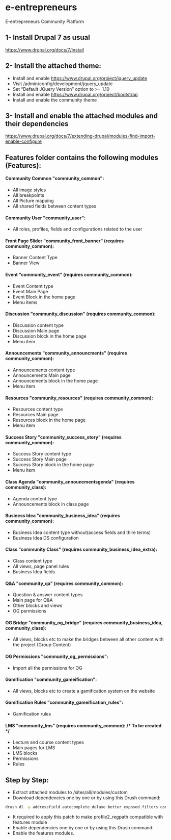 # e-entrepreneurs
E-entrepreneurs Community Platform


## 1- Install Drupal 7 as usual
https://www.drupal.org/docs/7/install


## 2- Install the attached theme:
- Install and enable https://www.drupal.org/project/jquery_update
- Visit /admin/config/development/jquery_update
- Set “Default JQuery Version” option to >= 1.10
- Install and enable https://www.drupal.org/project/bootstrap 
- Install and enable the community theme

## 3- Install and enable the attached modules and their dependencies
https://www.drupal.org/docs/7/extending-drupal/modules-find-import-enable-configure

## Features folder contains the following modules (Features):

#### Community Common "community_common":
- All image styles
- All breakpoints 	
- All Picture mapping
- All shared fields between content types


#### Community User "community_user":
- All roles, profiles, fields and configurations related to the user


#### Front Page Slider "community_front_banner" (requires community_common):
- Banner Content Type
- Banner View


#### Event "community_event" (requires community_common):
- Event Content type
- Event Main Page
- Event Block in the home page
- Menu items


#### Discussion "community_discussion" (requires community_common):
- Discussion content type
- Discussion Main page
- Discussion block in the home page
- Menu item


#### Announcements "community_announcments" (requires community_common):
- Announcements content type
- Announcements Main page
- Announcements block in the home page
- Menu item


#### Resources "community_resources" (requires community_common):
- Resources content type
- Resources Main page
- Resources block in the home page
- Menu item


#### Success Story "community_success_story" (requires community_common):
- Success Story content type
- Success Story Main page
- Success Story block in the home page
- Menu item


#### Class Agenda "community_announcmentsgenda" (requires community_class):
- Agenda content type
- Announcements block in class page


#### Business Idea "community_business_idea" (requires community_common):
- Business Idea content type without(access fields and thire terms)
- Business Idea DS configuration


#### Class "community Class" (requires community_business_idea_extra):
- Class content type
- All views, page panel rules
- Business Idea fields


#### Q&A "community_qa" (requires community_common):
- Question & answer content types
- Main page for Q&A
- Other blocks and views
- OG permissions


#### OG Bridge "community_og_bridge" (requires community_business_idea, community_class):
- All views, blocks etc to make the bridges between all other content with the project (Group Content)


#### OG Permissions "community_og_permissions":
- Import all the permissions for OG


#### Gamification "community_gameification":
- All views, blocks etc to create a gamification system on the website


#### Gamification Rules "community_gameification_rules":
- Gamification rules


#### LMS "community_lms" (requires community_common): /* To be created */
- Lecture and course content types
- Main pages for LMS
- LMS blocks
- Permissions
- Rules


## Step by Step:

- Extract attached modules to /sites/all/modules/custom
- Download dependencies one by one or by using this Drush command:
```sh
drush dl -y addressfield autocomplete_deluxe better_exposed_filters conditional_fields countries date ds editablefields field_collection field_group field_permissions ctools link og og_role_delegate og_role_override ogfile panels panels_bootstrap_layouts picture profile2 registration rules rules_link telephone term_reference_tree views views_load_more entity entityreference file_entity views_bulk_operations markup token breakpoints jquery_update nodequeue taxonomy_display pathauto profile2_regpath transliteration strongarm smart_trim field_validation features_extra media field  webform_rules quiz flag eck context flexslider flexslider_fields
```
- It required to apply this patch to make profile2_regpath compatible with features module
- Enable dependencies one by one or by using this Drush command:
- Enable the features modules.
